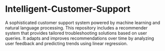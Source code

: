 # Intelligent-Customer-Support
A sophisticated customer support system powered by machine learning and natural language processing. This repository includes a recommender system that provides tailored troubleshooting solutions based on user queries. It adapts and improves recommendations over time by analyzing user feedback and predicting trends using linear regression. 

